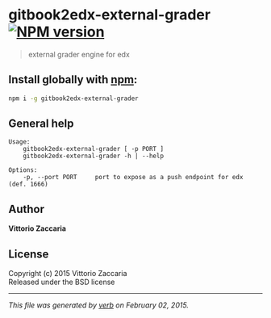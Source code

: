 # gitbook2edx-external-grader [![NPM version](https://badge.fury.io/js/gitbook2edx-external-grader.svg)](http://badge.fury.io/js/gitbook2edx-external-grader)

> external grader engine for edx

## Install globally with [npm](npmjs.org):

```bash
npm i -g gitbook2edx-external-grader
```

## General help 

```
Usage:
    gitbook2edx-external-grader [ -p PORT ]
    gitbook2edx-external-grader -h | --help 

Options:
    -p, --port PORT     port to expose as a push endpoint for edx (def. 1666)

```

## Author

**Vittorio Zaccaria**
 

## License
Copyright (c) 2015 Vittorio Zaccaria  
Released under the BSD license

***

_This file was generated by [verb](https://github.com/assemble/verb) on February 02, 2015._
